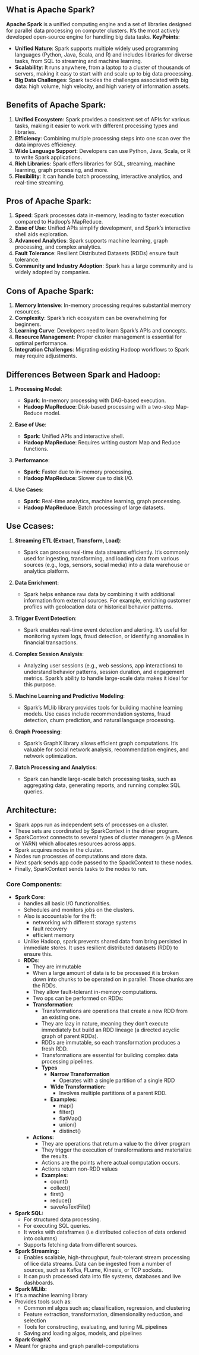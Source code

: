 ## What is Apache Spark?

**Apache Spark** is a unified computing engine and a set of libraries designed for parallel data processing on computer clusters. It’s the most actively developed open-source engine for handling big data tasks. 
**KeyPoints**:
- **Unified Nature**: Spark supports multiple widely used programming languages (Python, Java, Scala, and R) and includes libraries for diverse tasks, from SQL to streaming and machine learning.
- **Scalability**: It runs anywhere, from a laptop to a cluster of thousands of servers, making it easy to start with and scale up to big data processing.
- **Big Data Challenges**: Spark tackles the challenges associated with big data: high volume, high velocity, and high variety of information assets.

## Benefits of Apache Spark:

1. **Unified Ecosystem**: Spark provides a consistent set of APIs for various tasks, making it easier to work with different processing types and libraries.
2. **Efficiency**: Combining multiple processing steps into one scan over the data improves efficiency.
3. **Wide Language Support**: Developers can use Python, Java, Scala, or R to write Spark applications.
4. **Rich Libraries**: Spark offers libraries for SQL, streaming, machine learning, graph processing, and more.
5. **Flexibility**: It can handle batch processing, interactive analytics, and real-time streaming.

## Pros of Apache Spark:

1. **Speed**: Spark processes data in-memory, leading to faster execution compared to Hadoop’s MapReduce.
2. **Ease of Use**: Unified APIs simplify development, and Spark’s interactive shell aids exploration.
3. **Advanced Analytics**: Spark supports machine learning, graph processing, and complex analytics.
4. **Fault Tolerance**: Resilient Distributed Datasets (RDDs) ensure fault tolerance.
5. **Community and Industry Adoption**: Spark has a large community and is widely adopted by companies.

## Cons of Apache Spark:

1. **Memory Intensive**: In-memory processing requires substantial memory resources.
2. **Complexity**: Spark’s rich ecosystem can be overwhelming for beginners.
3. **Learning Curve**: Developers need to learn Spark’s APIs and concepts.
4. **Resource Management**: Proper cluster management is essential for optimal performance.
5. **Integration Challenges**: Migrating existing Hadoop workflows to Spark may require adjustments.

## Differences Between Spark and Hadoop:

1. **Processing Model**:
    
    - **Spark**: In-memory processing with DAG-based execution.
    - **Hadoop MapReduce**: Disk-based processing with a two-step Map-Reduce model.
2. **Ease of Use**:
    
    - **Spark**: Unified APIs and interactive shell.
    - **Hadoop MapReduce**: Requires writing custom Map and Reduce functions.
3. **Performance**:
    
    - **Spark**: Faster due to in-memory processing.
    - **Hadoop MapReduce**: Slower due to disk I/O.
4. **Use Cases**:
    
    - **Spark**: Real-time analytics, machine learning, graph processing.
    - **Hadoop MapReduce**: Batch processing of large datasets.

## Use Ccases:
1. **Streaming ETL (Extract, Transform, Load)**:
    
    - Spark can process real-time data streams efficiently. It’s commonly used for ingesting, transforming, and loading data from various sources (e.g., logs, sensors, social media) into a data warehouse or analytics platform.
2. **Data Enrichment**:
    
    - Spark helps enhance raw data by combining it with additional information from external sources. For example, enriching customer profiles with geolocation data or historical behavior patterns.
3. **Trigger Event Detection**:
    
    - Spark enables real-time event detection and alerting. It’s useful for monitoring system logs, fraud detection, or identifying anomalies in financial transactions.
4. **Complex Session Analysis**:
    
    - Analyzing user sessions (e.g., web sessions, app interactions) to understand behavior patterns, session duration, and engagement metrics. Spark’s ability to handle large-scale data makes it ideal for this purpose.
5. **Machine Learning and Predictive Modeling**:
    
    - Spark’s MLlib library provides tools for building machine learning models. Use cases include recommendation systems, fraud detection, churn prediction, and natural language processing.
6. **Graph Processing**:
    
    - Spark’s GraphX library allows efficient graph computations. It’s valuable for social network analysis, recommendation engines, and network optimization.
7. **Batch Processing and Analytics**:
    
    - Spark can handle large-scale batch processing tasks, such as aggregating data, generating reports, and running complex SQL queries.

## Architecture:
- Spark apps run as independent sets of processes on a cluster.
- These sets are coordinated by SparkContext in the driver program.
- SparkContext connects to several types of cluster managers (e.g Mesos or YARN) which allocates resources across apps.
- Spark acquires nodes in the cluster.
- Nodes run processes of computations and store data.
- Next spark sends app code passed to the SpackContext to these nodes.
- Finally, SparkContext sends tasks to the nodes to run.
### Core Components:
- **Spark Core**:
	- handles all basic I/O functionalities.
	- Schedules and monitors jobs on the clusters.
	- Also is accountable for the ff:
		- networking with different storage systems
		- fault recovery
		- efficient memory
	- Unlike Hadoop, spark prevents shared data from bring persisted  in immediate stores. It uses resilient distributed datasets (RDD) to ensure this.
	- **RDDs**:
		- They are immutable 
		- When a large amount of data is to be processed it is broken down into chunks to be operated on in parallel. Those chunks are the RDDs.
		- They allow fault-tolerant in-memory computations.
		- Two ops can be performed on RDDs:
		- **Transformation**:
			- Transformations are operations that create a new RDD from an existing one.
			- They are lazy in nature, meaning they don’t execute immediately but build an RDD lineage (a directed acyclic graph of parent RDDs).
			- RDDs are immutable, so each transformation produces a fresh RDD.
			- Transformations are essential for building complex data processing pipelines.
			- **Types**
				- **Narrow Transformation**
					- Operates with a single partition of a single RDD
				- **Wide Transformation:**
					- Involves multiple partitions of a parent RDD.
				- **Examples:**
					- map()
					- filter()
					- flatMap()
					- union()
					- distinct()
		- **Actions:**
			- They are operations that return a value to the driver program
			- They trigger the execution of transformations and materialize the results.
			- Actions are the points where actual computation occurs.
			- Actions return non-RDD values
			- **Examples:**
				- count()
				- collect()
				- first()
				- reduce()
				- saveAsTextFile()
- **Spark SQL:**
	- For structured data processing.
	- For executing SQL queries.
	- It works with dataframes (i.e distributed collection of data ordered into columns)
	- Supports fetching data from different sources.
- **Spark Streaming:**
	- Enables scalable, high-throughput, fault-tolerant stream processing of lice data streams. Data can be ingested from a number of sources, such as Kafka, FLume, Kinesis, or TCP sockets.
	- It can push processed data into file systems, databases and live dashboards.
- **Spark MLlib:**
- It's a machine learning library
- Provides tools such as:
  - Common ml algos such as; classification, regression, and clustering
  - Feature extraction, transformation, dimensionality reduction, and selection
  - Tools for constructing, evaluating, and tuning ML pipelines
  - Saving and loading algos, models, and pipelines
- **Spark GraphX**
- Meant for graphs and graph parallel-computations